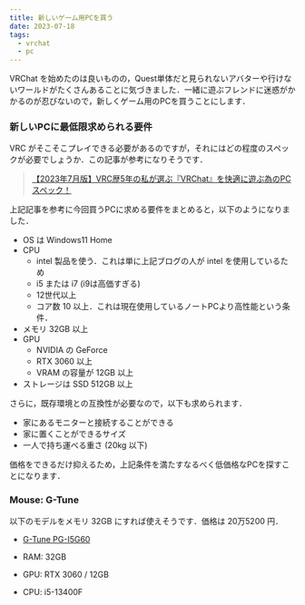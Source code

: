 ```yaml
---
title: 新しいゲーム用PCを買う
date: 2023-07-18
tags:
  - vrchat
  - pc
---
```


VRChat を始めたのは良いものの，Quest単体だと見られないアバターや行けないワールドがたくさんあることに気づきました．一緒に遊ぶフレンドに迷惑がかかるのが忍びないので，新しくゲーム用のPCを買うことにします．

### 新しいPCに最低限求められる要件

VRC がそこそこプレイできる必要があるのですが，それにはどの程度のスペックが必要でしょうか．この記事が参考になりそうです．

> [【2023年7月版】VRC歴5年の私が選ぶ『VRChat』を快適に遊ぶ為のPCスペック！](https://kohavrog.com/vrchat-pcspec/)

上記記事を参考に今回買うPCに求める要件をまとめると，以下のようになりました．

* OS は Windows11 Home
* CPU
  * intel 製品を使う．これは単に上記ブログの人が intel を使用しているため
  * i5 または i7 (i9は高価すぎる)
  * 12世代以上
  * コア数 10 以上．これは現在使用しているノートPCより高性能という条件．
* メモリ 32GB 以上
* GPU
  * NVIDIA の GeForce
  * RTX 3060 以上
  * VRAM の容量が 12GB 以上
* ストレージは SSD 512GB 以上

さらに，既存環境との互換性が必要なので，以下も求められます．

* 家にあるモニターと接続することができる
* 家に置くことができるサイズ
* 一人で持ち運べる重さ (20kg 以下)

価格をできるだけ抑えるため，上記条件を満たすなるべく低価格なPCを探すことになります．

### Mouse: G-Tune

以下のモデルをメモリ 32GB にすれば使えそうです．価格は 20万5200 円．

* [G-Tune PG-I5G60](https://www.mouse-jp.co.jp/store/g/ggtune-pgi5g60b6acbw101dec/)

* RAM: 32GB
* GPU: RTX 3060 / 12GB
* CPU: i5-13400F

